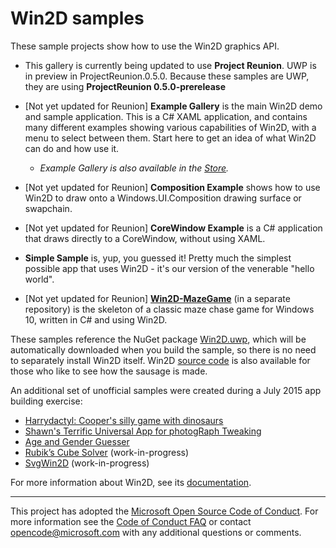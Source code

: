 # Win2D samples

These sample projects show how to use the Win2D graphics API.

- This gallery is currently being updated to use **Project Reunion**.  UWP is in preview in ProjectReunion.0.5.0. 
  Because these samples are UWP, they are using **ProjectReunion 0.5.0-prerelease**

- [Not yet updated for Reunion] **Example Gallery** is the main Win2D demo and sample application. This is a C# XAML 
  application, and contains many different examples showing various capabilities of 
  Win2D, with a menu to select between them. Start here to get an idea of what Win2D can 
  do and how use it.

    - *Example Gallery is also available in the
      [Store](https://www.microsoft.com/store/apps/9NBLGGGXWT9F).*

- [Not yet updated for Reunion] **Composition Example** shows how to use Win2D to draw onto a Windows.UI.Composition 
  drawing surface or swapchain.

- [Not yet updated for Reunion] **CoreWindow Example** is a C# application that draws directly to a CoreWindow, 
  without using XAML.

- **Simple Sample** is, yup, you guessed it! Pretty much the simplest possible app that 
  uses Win2D - it's our version of the venerable "hello world".

- [Not yet updated for Reunion] **[Win2D-MazeGame](https://github.com/microsoft/Win2DMazeGame)** (in a separate repository)
  is the skeleton of a classic maze chase game for Windows 10, written in C# and using Win2D.

These samples reference the NuGet package [Win2D.uwp](http://www.nuget.org/packages/Win2D.uwp), 
which will be automatically downloaded when you build the sample, so there is no need to 
separately install Win2D itself. Win2D [source code](http://github.com/Microsoft/Win2D) 
is also available for those who like to see how the sausage is made.

An additional set of unofficial samples were created during a July 2015
app building exercise:

- [Harrydactyl: Cooper's silly game with dinosaurs](http://github.com/coopp/Harry)
- [Shawn's Terrific Universal App for photogRaph Tweaking](http://github.com/shawnhar/stuart)
- [Age and Gender Guesser](http://github.com/austinkinross/age-gender-guesser)
- [Rubik’s Cube Solver](http://github.com/austinkinross/rubiks-cube-solver) (work-in-progress)
- [SvgWin2D](http://github.com/damyanp/SvgWin2D) (work-in-progress)

For more information about Win2D, see its [documentation](http://microsoft.github.io/Win2D).

---
This project has adopted the [Microsoft Open Source Code of Conduct](https://opensource.microsoft.com/codeofconduct/).
For more information see the [Code of Conduct FAQ](https://opensource.microsoft.com/codeofconduct/faq/) or contact
[opencode@microsoft.com](mailto:opencode@microsoft.com) with any additional questions or comments.
